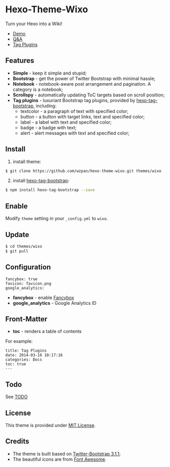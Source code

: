 Hexo-Theme-Wixo
===

Turn your Hexo into a Wiki!

* [Demo](http://hahack.tk/hexo-theme-wixo/)
* [Q&A](http://hahack.tk/hexo-theme-wixo/docs/qna/)
* [Tag Plugins](http://hahack.tk/hexo-theme-wixo/docs/tag-plugins/)

## Features ##

* **Simple** - keep it simple and stupid;
* **Bootstrap** - get the power of Twitter Bootstrap with minimal hassle;
* **Notebook** - notebook-aware post arrangement and pagination. A category is a notebook;
* **Scrollspy** - automatically updating ToC targets based on scroll position;
* **Tag plugins** - luxuriant Bootstrap tag plugins, provided by [hexo-tag-bootstrap](https://github.com/wzpan/hexo-tag-bootstrap), including:
  - textcolor - a paragraph of text with specified color;
  - button - a button with target links, text and specified color;
  - label - a label with text and specified color;
  - badge - a badge with text;
  - alert - alert messages with text and specified color;

## Install ##

1) install theme:

``` sh
$ git clone https://github.com/wzpan/hexo-theme-wixo.git themes/wixo
```

2) install [hexo-tag-bootstrap](https://github.com/wzpan/hexo-tag-bootstrap):

``` sh
$ npm install hexo-tag-bootstrap --save
```

## Enable ##

Modify `theme` setting in your `_config.yml` to `wixo`.

## Update ##

``` sh
$ cd themes/wixo
$ git pull
```

## Configuration ##

```
fancybox: true
favicon: favicon.png
google_analytics:
```

* **fancybox** - enable [Fancybox](http://fancyapps.com/fancybox/)
* **google_analytics** - Google Analytics ID

## Front-Matter ##

* **toc** - renders a table of contents

For example:

```
title: Tag Plugins
date: 2014-03-16 10:17:16
categories: Docs
toc: true
---
```

## Todo ##

See [TODO](https://github.com/wzpan/hexo-theme-wixo/wiki/TODO)

## License ##

This theme is provided under [MIT License](http://opensource.org/licenses/MIT).

## Credits ##

* The theme is built based on [Twitter-Bootstrap 3.1.1](getbootstrap.com/3.1.1/);
* The beautiful icons are from [Font Awesome](http://fortawesome.github.io/Font-Awesome/icons/).
